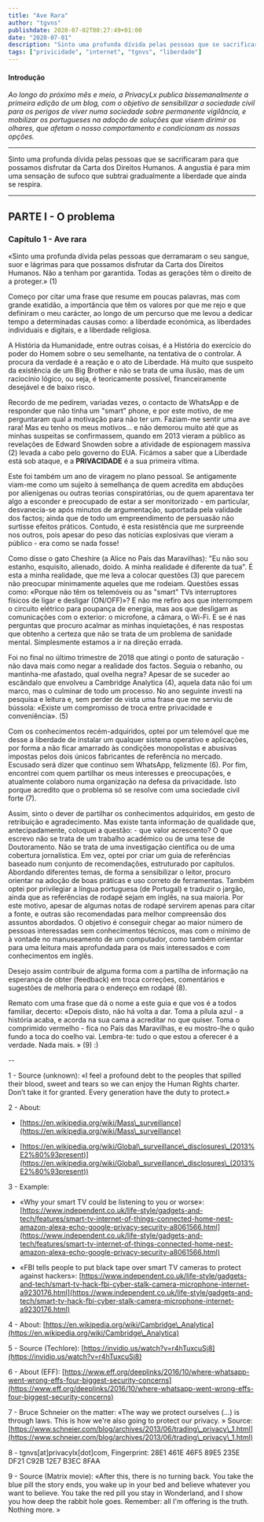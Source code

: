 ```yaml
---
title: "Ave Rara"
author: "tgvns"
publishdate: 2020-07-02T00:27:49+01:00
date: "2020-07-01"
description: "Sinto uma profunda dívida pelas pessoas que se sacrificaram para que possamos disfrutar da Carta dos Direitos Humanos. A angustia é para mim uma sensação de sufoco que subtrai gradualmente a liberdade que ainda se respira."
tags: ["privicidade", "internet", "tgnvs", "liberdade"]
---
```


#### Introdução

*Ao longo do próximo mês e meio, a PrivacyLx publica bissemanalmente a primeira edição de um blog, com o objetivo de sensibilizar a sociedade civil para os perigos de viver numa sociedade sobre permanente vigilância, e mobilizar os portugueses na adoção de soluções que visem dirimir os olhares, que afetam o nosso comportamento e condicionam as nossas opções.*

---

Sinto uma profunda dívida pelas pessoas que se sacrificaram para que possamos disfrutar da Carta dos Direitos Humanos. A angustia é para mim uma sensação de sufoco que subtrai gradualmente a liberdade que ainda se respira.

---


## PARTE I - O problema



### Capítulo 1 - Ave rara 

  


«Sinto uma profunda dívida pelas pessoas que derramaram o seu sangue, suor e lágrimas para que possamos disfrutar da Carta dos Direitos Humanos. Não a tenham por garantida. Todas as gerações têm o direito de a proteger.» (1) 

Começo por citar uma frase que resume em poucas palavras, mas com grande exatidão, a importância que têm os valores por que me rejo e que definiram o meu carácter, ao longo de um percurso que me levou a dedicar tempo a determinadas causas como: a liberdade económica, as liberdades individuais e digitais, e a liberdade religiosa.

A História da Humanidade, entre outras coisas, é a História do exercício do poder do Homem sobre o seu semelhante, na tentativa de o controlar. A procura da verdade é a reação e o ato de Liberdade. Há muito que suspeito da existência de um Big Brother e não se trata de uma ilusão, mas de um raciocínio lógico, ou seja, é teoricamente possível, financeiramente desejável e de baixo risco.



Recordo de me pedirem, variadas vezes, o contacto de WhatsApp e de responder que não tinha um "smart" phone, e por este motivo, de me perguntaram qual a motivação para não ter um. Faziam-me sentir uma ave rara! Mas eu tenho os meus motivos… e não demorou muito até que as minhas suspeitas se confirmassem, quando em 2013 vieram a público as revelações de Edward Snowden sobre a atividade de espionagem massiva (2) levada a cabo pelo governo do EUA. Ficámos a saber que a Liberdade está sob ataque, e a **PRIVACIDADE** é a sua primeira vítima.

Este foi também um ano de viragem no plano pessoal. Se antigamente viam-me como um sujeito à semelhança de quem acredita em abduções por alienígenas ou outras teorias conspiratórias, ou de quem aparentava ter algo a esconder e preocupado de estar a ser monitorizado - em particular, desvanecia-se após minutos de argumentação, suportada pela validade dos factos; ainda que de todo um empreendimento de persuasão não surtisse efeitos práticos. Contudo, é esta resistência que me surpreende nos outros, pois apesar do peso das notícias explosivas que vieram a público - era como se nada fosse!

Como disse o gato Cheshire (a Alice no País das Maravilhas): "Eu não sou estanho, esquisito, alienado, doido. A minha realidade é diferente da tua". É esta a minha realidade, que me leva a colocar questões (3) que parecem não preocupar minimamente aqueles que me rodeiam. Questões essas como: «Porque não têm os telemóveis ou as "smart" TVs interruptores físicos de ligar e desligar (ON/OFF)»? E não me refiro aos que interrompem o circuito elétrico para poupança de energia, mas aos que desligam as comunicações com o exterior: o microfone, a câmara, o Wi-Fi. E se é nas perguntas que procuro acalmar as minhas inquietações, é nas respostas que obtenho a certeza que não se trata de um problema de sanidade mental. Simplesmente estamos a ir na direção errada.



Foi no final no último trimestre de 2018 que atingi o ponto de saturação - não dava mais como negar a realidade dos factos. Seguia o rebanho, ou mantinha-me afastado, qual ovelha negra? Apesar de se suceder ao escândalo que envolveu a Cambridge Analytica (4), aquela data não foi um marco, mas o culminar de todo um processo. No ano seguinte investi na pesquisa e leitura e, sem perder de vista uma frase que me serviu de bússola: «Existe um compromisso de troca entre privacidade e conveniência». (5)



Com os conhecimentos recém-adquiridos, optei por um telemóvel que me desse a liberdade de instalar um qualquer sistema operativo e aplicações, por forma a não ficar amarrado às condições monopolistas e abusivas impostas pelos dois únicos fabricantes de referência no mercado. Escusado será dizer que continuo sem WhatsApp, felizmente (6). Por fim, encontrei com quem partilhar os meus interesses e preocupações, e atualmente colaboro numa organização na defesa da privacidade. Isto porque acredito que o problema só se resolve com uma sociedade civil forte (7).



Assim, sinto o dever de partilhar os conhecimentos adquiridos, em gesto de retribuição e agradecimento. Mas existe tanta informação de qualidade que, antecipadamente, coloquei a questão: - que valor acrescento? O que escrevo não se trata de um trabalho académico ou de uma tese de Doutoramento. Não se trata de uma investigação científica ou de uma cobertura jornalística. Em vez, optei por criar um guia de referências baseado num conjunto de recomendações, estruturado por capítulos. Abordando diferentes temas, de forma a sensibilizar o leitor, procuro orientar na adoção de boas práticas e uso correto de ferramentas. Também optei por privilegiar a língua portuguesa (de Portugal) e traduzir o jargão, ainda que as referências de rodapé sejam em inglês, na sua maioria. Por este motivo, apesar de algumas notas de rodapé servirem apenas para citar a fonte, e outras são recomendadas para melhor compreensão dos assuntos abordados. O objetivo é conseguir chegar ao maior número de pessoas interessadas sem conhecimentos técnicos, mas com o mínimo de à vontade no manuseamento de um computador, como também orientar para uma leitura mais aprofundada para os mais interessados e com conhecimentos em inglês.

Desejo assim contribuir de alguma forma com a partilha de informação na esperança de obter (feedback) em troca correções, comentários e sugestões de melhoria para o endereço em rodapé (8).



Remato com uma frase que dá o nome a este guia e que vos é a todos familiar, decerto: «Depois disto, não há volta a dar. Toma a pílula azul - a história acaba, e acorda na sua cama a acreditar no que quiser. Toma o comprimido vermelho - fica no País das Maravilhas, e eu mostro-lhe o quão fundo a toca do coelho vai. Lembra-te: tudo o que estou a oferecer é a verdade. Nada mais. » (9) :)



--



1 - Source (unknown): «I feel a profound debt to the peoples that spilled their blood, sweet and tears so we can enjoy the Human Rights charter. Don’t take it for granted. Every generation have the duty to protect.»



2 - About:

 - [https://en.wikipedia.org/wiki/Mass\_surveillance](https://en.wikipedia.org/wiki/Mass\_surveillance)

 - [https://en.wikipedia.org/wiki/Global\_surveillance\_disclosures\_(2013%E2%80%93present)](https://en.wikipedia.org/wiki/Global\_surveillance\_disclosures\_(2013%E2%80%93present))



3 - Example:

- «Why your smart TV could be listening to you  or worse»: [https://www.independent.co.uk/life-style/gadgets-and-tech/features/smart-tv-internet-of-things-connected-home-nest-amazon-alexa-echo-google-privacy-security-a8061566.html](https://www.independent.co.uk/life-style/gadgets-and-tech/features/smart-tv-internet-of-things-connected-home-nest-amazon-alexa-echo-google-privacy-security-a8061566.html)

- «FBI tells people to put black tape over smart TV cameras to protect against hackers»: [https://www.independent.co.uk/life-style/gadgets-and-tech/smart-tv-hack-fbi-cyber-stalk-camera-microphone-internet-a9230176.html](https://www.independent.co.uk/life-style/gadgets-and-tech/smart-tv-hack-fbi-cyber-stalk-camera-microphone-internet-a9230176.html)



4 - About: [https://en.wikipedia.org/wiki/Cambridge\_Analytica](https://en.wikipedia.org/wiki/Cambridge\_Analytica)



5 - Source (Techlore): [https://invidio.us/watch?v=r4hTuxcuSj8](https://invidio.us/watch?v=r4hTuxcuSj8)



6 - About (EFF): [https://www.eff.org/deeplinks/2016/10/where-whatsapp-went-wrong-effs-four-biggest-security-concerns](https://www.eff.org/deeplinks/2016/10/where-whatsapp-went-wrong-effs-four-biggest-security-concerns)



7 - Bruce Schneier on the matter: «The way we protect ourselves (...) is through laws. This is how we're also going to protect our privacy. » Source: [https://www.schneier.com/blog/archives/2013/06/trading\_privacy\_1.html](https://www.schneier.com/blog/archives/2013/06/trading\_privacy\_1.html)



8 - tgnvs[at]privacylx[dot]com, Fingerprint: 28E1 461E 46F5 89E5 235E DF21 C92B 12E7 B3EC 8FAA



9 - Source (Matrix movie): «After this, there is no turning back. You take the blue pill the story ends, you wake up in your bed and believe whatever you want to believe. You take the red pill you stay in Wonderland, and I show you how deep the rabbit hole goes. Remember: all I'm offering is the truth. Nothing more. »

